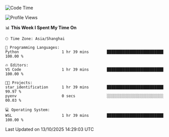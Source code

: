 <!--START_SECTION:waka-->
![Code Time](http://img.shields.io/badge/Code%20Time-3%2C134%20hrs%2014%20mins-blue)

![Profile Views](http://img.shields.io/badge/Profile%20Views-0-blue)

📊 **This Week I Spent My Time On** 

```text
🕑︎ Time Zone: Asia/Shanghai

💬 Programming Languages: 
Python                   1 hr 39 mins        █████████████████████████   100.00 % 

🔥 Editors: 
VS Code                  1 hr 39 mins        █████████████████████████   100.00 % 

🐱‍💻 Projects: 
star_identification      1 hr 39 mins        █████████████████████████   99.97 % 
pyenv                    0 secs              ░░░░░░░░░░░░░░░░░░░░░░░░░   00.03 % 

💻 Operating System: 
WSL                      1 hr 39 mins        █████████████████████████   100.00 % 
```


 Last Updated on 13/10/2025 14:29:03 UTC
<!--END_SECTION:waka-->